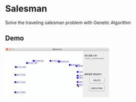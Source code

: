 # Salesman
Solve the traveling salesman problem with Genetic Algorithm

## Demo
![Salesman](salesman.gif)
